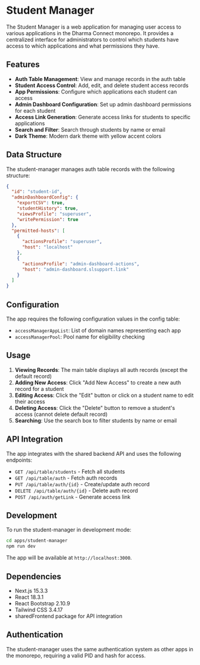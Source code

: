# Student Manager

The Student Manager is a web application for managing user access to various applications in the Dharma Connect monorepo. It provides a centralized interface for administrators to control which students have access to which applications and what permissions they have.

## Features

- **Auth Table Management**: View and manage records in the auth table
- **Student Access Control**: Add, edit, and delete student access records
- **App Permissions**: Configure which applications each student can access
- **Admin Dashboard Configuration**: Set up admin dashboard permissions for each student
- **Access Link Generation**: Generate access links for students to specific applications
- **Search and Filter**: Search through students by name or email
- **Dark Theme**: Modern dark theme with yellow accent colors

## Data Structure

The student-manager manages auth table records with the following structure:

```json
{
  "id": "student-id",
  "adminDashboardConfig": {
    "exportCSV": true,
    "studentHistory": true,
    "viewsProfile": "superuser",
    "writePermission": true
  },
  "permitted-hosts": [
    {
      "actionsProfile": "superuser",
      "host": "localhost"
    },
    {
      "actionsProfile": "admin-dashboard-actions",
      "host": "admin-dashboard.slsupport.link"
    }
  ]
}
```

## Configuration

The app requires the following configuration values in the config table:

- `accessManagerAppList`: List of domain names representing each app
- `accessManagerPool`: Pool name for eligibility checking

## Usage

1. **Viewing Records**: The main table displays all auth records (except the default record)
2. **Adding New Access**: Click "Add New Access" to create a new auth record for a student
3. **Editing Access**: Click the "Edit" button or click on a student name to edit their access
4. **Deleting Access**: Click the "Delete" button to remove a student's access (cannot delete default record)
5. **Searching**: Use the search box to filter students by name or email

## API Integration

The app integrates with the shared backend API and uses the following endpoints:

- `GET /api/table/students` - Fetch all students
- `GET /api/table/auth` - Fetch auth records
- `PUT /api/table/auth/{id}` - Create/update auth record
- `DELETE /api/table/auth/{id}` - Delete auth record
- `POST /api/auth/getLink` - Generate access link

## Development

To run the student-manager in development mode:

```bash
cd apps/student-manager
npm run dev
```

The app will be available at `http://localhost:3000`.

## Dependencies

- Next.js 15.3.3
- React 18.3.1
- React Bootstrap 2.10.9
- Tailwind CSS 3.4.17
- sharedFrontend package for API integration

## Authentication

The student-manager uses the same authentication system as other apps in the monorepo, requiring a valid PID and hash for access. 